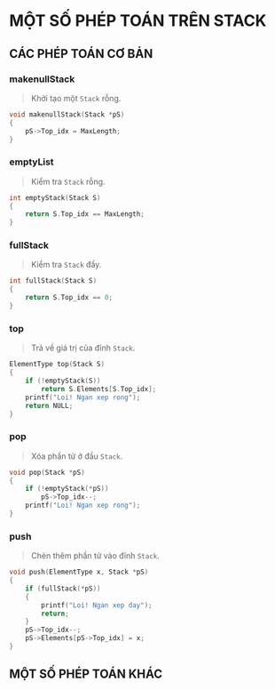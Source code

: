 # MỘT SỐ PHÉP TOÁN TRÊN STACK

## CÁC PHÉP TOÁN CƠ BẢN

### makenullStack

> Khởi tạo một `Stack` rỗng.

```c
void makenullStack(Stack *pS)
{
    pS->Top_idx = MaxLength;
}
```

### emptyList

> Kiểm tra `Stack` rỗng.

```c
int emptyStack(Stack S)
{
    return S.Top_idx == MaxLength;
}
```

### fullStack

> Kiểm tra `Stack` đầy.

```c
int fullStack(Stack S)
{
    return S.Top_idx == 0;
}
```

### top

> Trả về giá trị của đỉnh `Stack`.

```c
ElementType top(Stack S)
{
    if (!emptyStack(S))
        return S.Elements[S.Top_idx];
    printf("Loi! Ngan xep rong");
    return NULL;
}
```

### pop

> Xóa phần tử ở đầu `Stack`.

```c
void pop(Stack *pS)
{
    if (!emptyStack(*pS))
        pS->Top_idx--;
    printf("Loi! Ngan xep rong");
}
```

### push

> Chèn thêm phần tử vào đỉnh `Stack`.

```c
void push(ElementType x, Stack *pS)
{
    if (fullStack(*pS))
    {
        printf("Loi! Ngan xep day");
        return;
    }
    pS->Top_idx--;
    pS->Elements[pS->Top_idx] = x;
}
```

## MỘT SỐ PHÉP TOÁN KHÁC
